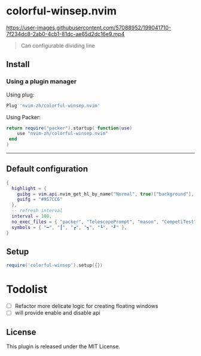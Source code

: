 # colorful-winsep.nvim

https://user-images.githubusercontent.com/57088952/199041710-7f234dc8-2ab0-4cb1-81dc-ae65d2dc16e9.mp4
> Can configurable dividing line

## Install
### Using a plugin manager

Using plug:

```lua
Plug 'nvim-zh/colorful-winsep.nvim'
```

Using Packer:
```lua
return require("packer").startup( function(use)
 	use "nvim-zh/colorful-winsep.nvim"
 end
)
``` 

---
## Default configuration

```lua
{
  highlight = {
    guibg = vim.api.nvim_get_hl_by_name("Normal", true)["background"],
    guifg = "#957CC6"
  },
  -- refresh interval
  interval = 100,
  no_exec_files = { "packer", "TelescopePrompt", "mason", "CompetiTest" },
  symbols = { "━", "┃", "┏", "┓", "┗", "┛" },
}
```


## Setup

```lua
require('colorful-winsep').setup({})
```

# Todolist
- [ ] Refactor more delicate logic for creating floating windows
- [ ] will provide enable and disable api

## License
This plugin is released under the MIT License.
